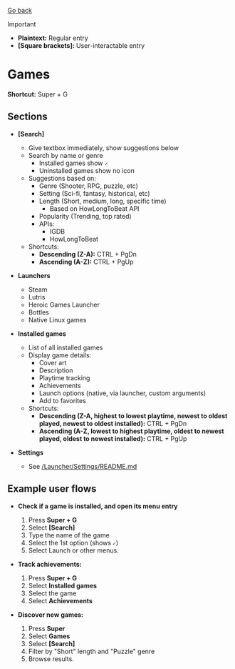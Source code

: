 [Go back](../README.md)

> [!IMPORTANT]
> - **Plaintext:** Regular entry
> - **[Square brackets]:** User-interactable entry

# Games

**Shortcut:** Super + G

## Sections
- **\[Search\]**
    - Give textbox immediately, show suggestions below
    - Search by name or genre
        - Installed games show `✓`
        - Uninstalled games show no icon
    - Suggestions based on:
        - Genre (Shooter, RPG, puzzle, etc)
        - Setting (Sci-fi, fantasy, historical, etc)
        - Length (Short, medium, long, specific time)
            - Based on HowLongToBeat API
        - Popularity (Trending, top rated)
        - APIs:
            - IGDB
            - HowLongToBeat
    - Shortcuts:
        - **Descending (Z-A):** CTRL + PgDn
        - **Ascending (A-Z):** CTRL + PgUp

- **Launchers**
    - Steam
    - Lutris
    - Heroic Games Launcher
    - Bottles
    - Native Linux games

- **Installed games**
    - List of all installed games
    - Display game details:
        - Cover art
        - Description
        - Playtime tracking
        - Achievements
        - Launch options (native, via launcher, custom arguments)
        - Add to favorites
    - Shortcuts:
        - **Descending (Z-A, highest to lowest playtime, newest to oldest played, newest to oldest installed):** CTRL + PgDn
        - **Ascending (A-Z, lowest to highest playtime, oldest to newest played, oldest to newest installed):** CTRL + PgUp

- **Settings**
    - See [/Launcher/Settings/README.md](/Launcher/Settings/README.md)

## Example user flows

- **Check if a game is installed, and open its menu entry**  
    1. Press **Super + G**
    2. Select **\[Search\]**
    3. Type the name of the game
    4. Select the 1st option (shows `✓`)
    5. Select Launch or other menus.

- **Track achievements:**  
    1. Press **Super + G**
    2. Select **Installed games**
    3. Select the game
    2. Select **Achievements**

- **Discover new games:**  
    1. Press **Super**
    2. Select **Games**
    3. Select **\[Search\]**
    4. Filter by "Short" length and "Puzzle" genre
    5. Browse results.